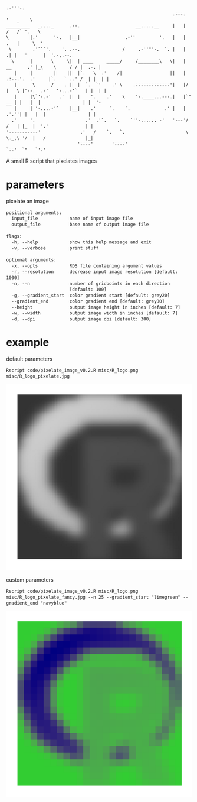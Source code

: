 ```
                                                                                         .-'''-.             
                                                               .---.                    '   _    \           
_________   _...._      .--.                     __.....__     |   |                  /   /` '.   \          
\        |.'      '-.   |__|                 .-''         '.   |   |                 .   |     \  '          
 \        .'```'.    '. .--.                /     .-''"'-.  `. |   |              .| |   '      |  '.-,.--.  
  \      |       \     \|  | ____     _____/     /________\   \|   |    __      .' |_\    \     / / |  .-. | 
   |     |        |    ||  |`.   \  .'    /|                  ||   | .:--.'.  .'     |`.   ` ..' /  | |  | | 
   |      \      /    . |  |  `.  `'    .' \    .-------------'|   |/ |   \ |'--.  .-'   '-...-'`   | |  | | 
   |     |\`'-.-'   .'  |  |    '.    .'    \    '-.____...---.|   |`" __ | |   |  |                | |  '-  
   |     | '-....-'`    |__|    .'     `.    `.             .' |   | .'.''| |   |  |                | |      
  .'     '.                   .'  .'`.   `.    `''-...... -'   '---'/ /   | |_  |  '.'              | |      
'-----------'               .'   /    `.   `.                       \ \._,\ '/  |   /               |_|      
                           '----'       '----'                       `--'  `"   `'-'                         

```

A small R script that pixelates images

# parameters

pixelate an image

```
positional arguments:
  input_file            name of input image file
  output_file           base name of output image file

flags:
  -h, --help            show this help message and exit
  -v, --verbose         print stuff

optional arguments:
  -x, --opts            RDS file containing argument values
  -r, --resolution      decrease input image resolution [default: 1000]
  -n, --n               number of gridpoints in each direction
                        [default: 100]
  -g, --gradient_start  color gradient start [default: grey20]
  --gradient_end        color gradient end [default: grey80]
  --height              output image height in inches [default: 7]
  -w, --width           output image width in inches [default: 7]
  -d, --dpi             output image dpi [default: 300]
  ```

# example

default parameters
```
Rscript code/pixelate_image_v0.2.R misc/R_logo.png misc/R_logo_pixelate.jpg
```
![default_pixelate](https://github.com/LukeAndersonTrocme/pixelate_image/blob/d3310342796843777fba616d709ee33cb19aee25/misc/R_logo_pixelate.jpg)

custom parameters
```
Rscript code/pixelate_image_v0.2.R misc/R_logo.png misc/R_logo_pixelate_fancy.jpg --n 25 --gradient_start "limegreen" --gradient_end "navyblue"
```
![fancy_pixelate](https://github.com/LukeAndersonTrocme/pixelate_image/blob/d3310342796843777fba616d709ee33cb19aee25/misc/R_logo_pixelate_fancy.jpg)

